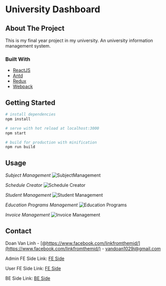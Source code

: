 # University Dashboard

## About The Project

This is my final year project in my university. An university information management system. 

### Built With
 
* [ReactJS](https://reactjs.org/)
* [Antd](https://ant.design/)
* [Redux](https://redux.js.org/)
* [Webpack](https://webpack.js.org/)

<!-- GETTING STARTED -->
## Getting Started


``` bash
# install dependencies
npm install

# serve with hot reload at localhost:3000
npm start

# build for production with minification
npm run build
``` 

<!-- USAGE EXAMPLES -->
## Usage
 

_Subject Management_ 
![SubjectManagement](https://i.ibb.co/m9kRPDK/Capture.png)

_Schedule Creator_ 
![Schedule Creator](https://i.ibb.co/28qzp6B/Capture.png) 

_Student Management_ 
![Student Management](https://i.ibb.co/G0vMrfT/Capture.png) 

_Education Programs Management_ 
![Education Programs](https://i.ibb.co/rG001zH/Capture.png) 

_Invoice Management_ 
![Invoice Management](https://i.ibb.co/n0NPmcy/Capture.png) 
<!-- CONTACT -->
## Contact

Doan Van Linh - [@https://www.facebook.com/linkfromthemid/](https://www.facebook.com/linkfromthemid/) - vandoan1029i@gmail.com

Admin FE Side Link: [FE Side](https://github.com/lingdev1998/ums-admin-side)

User FE Side Link: [FE Side](https://github.com/lingdev1998/ums-client-side)

BE Side Link: [BE Side](https://github.com/lingdev1998/crm-springboot-j2ee)



